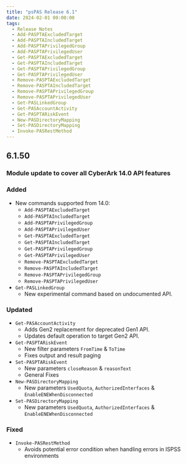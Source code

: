 ```yaml
---
title: "psPAS Release 6.1"
date: 2024-02-01 00:00:00
tags:
  - Release Notes
  - Add-PASPTAExcludedTarget
  - Add-PASPTAIncludedTarget
  - Add-PASPTAPrivilegedGroup
  - Add-PASPTAPrivilegedUser
  - Get-PASPTAExcludedTarget
  - Get-PASPTAIncludedTarget
  - Get-PASPTAPrivilegedGroup
  - Get-PASPTAPrivilegedUser
  - Remove-PASPTAExcludedTarget
  - Remove-PASPTAIncludedTarget
  - Remove-PASPTAPrivilegedGroup
  - Remove-PASPTAPrivilegedUser
  - Get-PASLinkedGroup
  - Get-PASAccountActivity
  - Get-PASPTARiskEvent
  - New-PASDirectoryMapping
  - Set-PASDirectoryMapping
  - Invoke-PASRestMethod
---
```


## **6.1.50**

### Module update to cover all CyberArk 14.0 API features

### Added
- New commands supported from 14.0:
  - `Add-PASPTAExcludedTarget`
  - `Add-PASPTAIncludedTarget`
  - `Add-PASPTAPrivilegedGroup`
  - `Add-PASPTAPrivilegedUser`
  - `Get-PASPTAExcludedTarget`
  - `Get-PASPTAIncludedTarget`
  - `Get-PASPTAPrivilegedGroup`
  - `Get-PASPTAPrivilegedUser`
  - `Remove-PASPTAExcludedTarget`
  - `Remove-PASPTAIncludedTarget`
  - `Remove-PASPTAPrivilegedGroup`
  - `Remove-PASPTAPrivilegedUser`
- `Get-PASLinkedGroup`
  - New experimental command based on undocumented API.

 ### Updated
- `Get-PASAccountActivity`
  - Adds Gen2 replacement for deprecated Gen1 API.
  - Updates default operation to target Gen2 API.
- `Get-PASPTARiskEvent`
  - New filter parameters `FromTime` & `ToTime`
  - Fixes output and result paging
- `Set-PASPTARiskEvent`
  - New parameters `closeReason` & `reasonText`
  - General Fixes
- `New-PASDirectoryMapping`
  - New parameters `UsedQuota`, `AuthorizedInterfaces` & `EnableENEWhenDisconnected`
- `Set-PASDirectoryMapping`
  - New parameters `UsedQuota`, `AuthorizedInterfaces` & `EnableENEWhenDisconnected`

 ### Fixed
- `Invoke-PASRestMethod`
  - Avoids potential error condition when handling errors in ISPSS environments